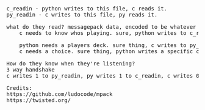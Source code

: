 <pre>
c_readin - python writes to this file, c reads it.
py_readin - c writes to this file, py reads it.

what do they read? messagepack data, encoded to be whatever they need. 
	c needs to know whos playing. sure, python writes to c_readin with a messagepack on how many players there is
	
	python needs a players deck. sure thing, c writes to py_readin w/ the card array encoded.
	c needs a choice. sure thing, python writes a specific card type to c_readin

How do they know when they're listening?
3 way handshake
c writes 1 to py_readin, py writes 1 to c_readin, c writes 0 to py_readin

Credits:
https://github.com/ludocode/mpack
https://twisted.org/
</pre>
